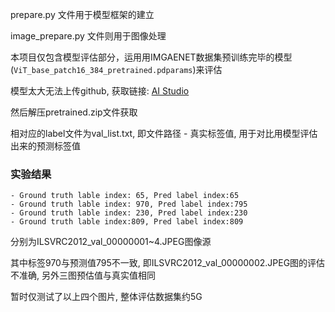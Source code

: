 prepare.py 文件用于模型框架的建立

image_prepare.py 文件则用于图像处理

本项目仅包含模型评估部分，运用用IMGAENET数据集预训练完毕的模型(`ViT_base_patch16_384_pretrained.pdparams`)来评估

模型太大无法上传github, 获取链接: [AI Studio](https://aistudio.baidu.com/aistudio/datasetdetail/105741)

然后解压pretrained.zip文件获取

相对应的label文件为val_list.txt, 即文件路径 - 真实标签值, 用于对比用模型评估出来的预测标签值

### 实验结果
    - Ground truth lable index: 65, Pred label index:65
    - Ground truth lable index: 970, Pred label index:795
    - Ground truth lable index: 230, Pred label index:230
    - Ground truth lable index:809, Pred label index:809

分别为ILSVRC2012_val_00000001~4.JPEG图像源

其中标签970与预测值795不一致, 即ILSVRC2012_val_00000002.JPEG图的评估不准确, 另外三图预估值与真实值相同

暂时仅测试了以上四个图片, 整体评估数据集约5G